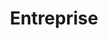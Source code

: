 ---
title: Entreprise
layout: entreprise
menu:
    main:
        parent: agir
        weight: 2
        identifier: entreprise
illu: /img/page-entreprise/illu_entreprise.svg
intro:
  first: "Vous faîtes partie d’une entreprise? La lutte contre la précarité menstruelle et le tabou des règles vous tient à cœur? Que vous souhaitiez sensibiliser vos collaborateur·ices au sujet, ou amorcer des politiques de transformation durables sur votre lieu de travail, Règles Élémentaires peut y répondre."
collecter:
    title: Collecter
    text: "La collecte de protections périodiques est un bon moyen d'initier le sujet des règles dans votre entreprise. Nous vous proposons plusieurs formats qui peuvent s'adapter à vos besoins : la collecte permanente ou ponctuelle. Les produits sont ensuite redistribués au local, à des associations au contact des bénéficiaires."
    offer:
        text: "Bénéficiez d’une <span class='font-semibold'>offre spéciale entreprise</span> qui s’adapte à vos besoins : collecte, formation, sensibilisation."
        button:
            text: "Nous contacter"
            link: mailto:collectespro@regleselementaires.com
        illu: /img/page-entreprise/boite-don.svg
sensibiliser:
    title: Sensibiliser
    text: "<span class='font-bold'>60% des femmes en entreprise</span> ont déjà manqué le travail ou connaissent quelqu’un qui a déjà manqué le travail à cause de ses règles. Impossibilité économique de se procurer des protections périodiques, douleurs invalidantes, et persistance du tabou sont autant de sujets qui doivent pouvoir être abordés pour permettre plus d’égalité dans le milieu professionnel. <br/><br/>
    Règles Élémentaires vous propose des formations sur la prise en charge des règles en entreprise. Voici un aperçu du programme :"
    button:
        text: "En savoir plus"
        link: https://doccollectes.blob.core.windows.net/statics/offre_entreprise.pdf
    illu: /img/page-entreprise/sensibiliser.png
don:
    title: Dons de marques et fabricants
    text: "Vous êtes un fabricant de protections périodiques ? Vous souhaitez faire un don de produit à Règles Élémentaires ? Il suffit de nous contacter sur <span class='font-semibold'>partenariat@regleselementaires.com</span>
    <br/><br/>
    Grâce à la générosité des marques, c'est aussi des milliers de produits qui nous sont directement donnés sans passer par la case collecte. Ces dons précieux nous permettent d'avoir un stock de protections pour les redistribuer aux personnes qui en ont besoin, mais aussi de compléter ce stock avec des dons de protections toujours plus respectueuses de l’environnement."
    illu: /img/page-entreprise/don.png
mecenat:
    title: Mécénat
    don:
        title: Dons
        text: "Vous pouvez aussi contribuer à l’ensemble des actions de Règles Élémentaires en nous soutenant financièrement. Vous participez ainsi durablement à réduire la précarité menstruelle, et à développer les connaissances de chacun·e sur les règles. Des ateliers de sensibilisation dans les collèges, les lycées et les universités à nos multiples événements mens(tr)uels, vous contribuez à renforcer l’impact de nos actions."
    competence:
        title: Compétences
        text: "Vous pouvez également contribuer à #changerlesregles en donnant de votre temps, nous sommes toujours à la recherche de nouvelles compétences pour nous aider à accomplir nos missions. En mettant vos compétences au service de Règles Élémentaires vous avez un impact concret sur le monde dans lequel nous vivons."
    illu: /img/page-entreprise/mecenat.jpg
    btn: "Ces entreprises nous soutiennent"
temoignages_title: Témoignages d'entreprises
temoignages:
    - text: "La formation de Règles Elémentaires a permis non seulement de sensibiliser les managers au sujet des règles douloureuses mais aussi de libérer la parole sur ce sujet. Elle a aidé de nombreuses femmes chez nous qui nous remercient régulièrement d’avoir organisé cette intervention. Merci Règles Elementaires !"
      name: Valérie Albou
      function: Directrice adjointe RSE Publicis Conseil
    - text: "Engagé en faveur des femmes les plus vulnérables, le Fonds L’Oréal pour les Femmes soutient l’action de Règles Élémentaires pour répondre aux besoins concernant la mise à disposition de protections. Grâce aux actions de Règles Élémentaires sur le terrain, ce sont des centaines de vies de jeunes filles qui sont véritablement transformées !"
      name: Laura Barroso
      function: Responsable des programmes Fonds L’Oréal pour les femmes
carousel: true
---